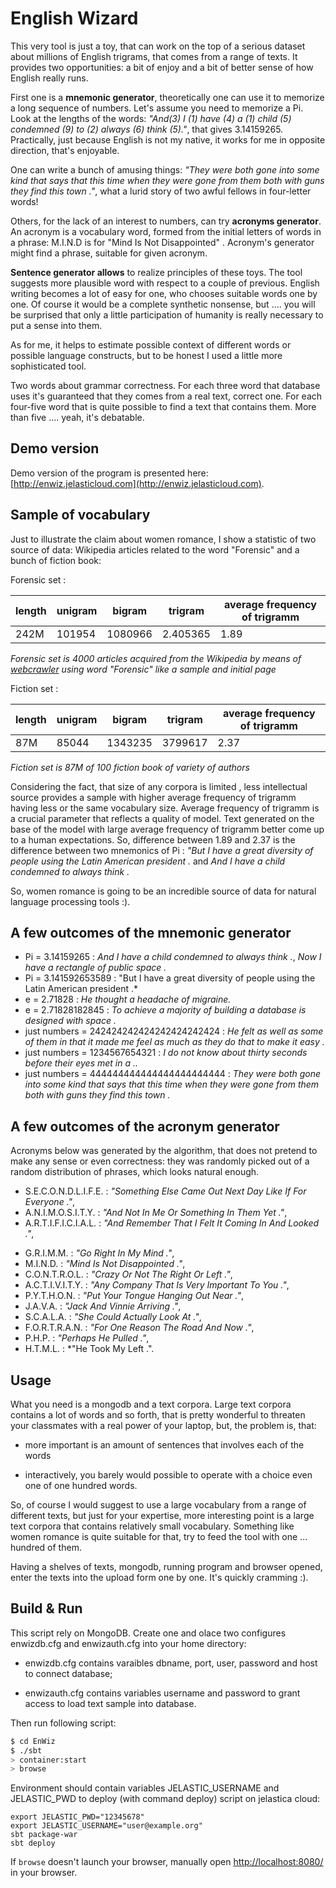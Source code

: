 English Wizard
==================


This very tool is just a toy, that can  work on the top of a serious dataset about millions of English trigrams, that comes from a range of texts. It provides two opportunities: a bit of enjoy and a bit of better sense of how English really runs.

First one is a **mnemonic generator**, theoretically one can use it to memorize a long sequence of numbers. Let's assume you need to memorize a Pi. Look at the lengths of the words: *"And(3) I (1) have (4) a (1) child (5) condemned (9) to (2) always (6) think (5)."*, that gives 3.14159265. Practically, just because English is not my native, it works for me in opposite direction, that's enjoyable.

One can write a bunch of amusing things: *"They were both gone into some kind that says that this time when they were gone from them both with guns they find this town ."*, what a lurid story of two awful fellows in four-letter words!

Others, for the lack of an interest to numbers, can try **acronyms generator**. An acronym is a vocabulary word, formed from the initial letters of words in a phrase: M.I.N.D is for "Mind Is Not Disappointed" . Acronym's generator might find a phrase, suitable for given acronym.

**Sentence generator allows** to realize principles of these toys. The tool suggests more plausible word with respect to a couple of previous. English writing becomes a lot of easy for one, who chooses suitable words one by one. Of course it would be a complete synthetic nonsense, but .... you will be surprised that only a little participation of humanity is really necessary to put a sense into them.

As for me, it helps to estimate possible context of different words or possible language constructs, but to be honest I used a little more sophisticated tool.

Two words about grammar correctness. For each three word that database uses it's guaranteed that they comes from a real text, correct one. For each four-five word that is quite possible to find a text that contains them. More than five .... yeah, it's debatable.

Demo version
---------------
Demo version of the program is presented here: [http://enwiz.jelasticloud.com](http://enwiz.jelasticloud.com).

Sample of vocabulary
---------------------
Just to illustrate the claim about women romance, I show a statistic of two source of data: Wikipedia articles related to the word "Forensic" and a bunch of fiction book:

Forensic set :

| length  | unigram | bigram | trigram  | average frequency of trigramm |
| --------| ------ | ------- | -------- | ----------------------------- |
|  242M   | 101954 | 1080966 | 2.405365 | 1.89                          |

*Forensic set is 4000 articles acquired from the Wikipedia by means of [webcrawler](https://github.com/electricmind/webcrawler) using word "Forensic" like a sample and initial page*

Fiction set :

|  length | unigram | bigram | trigram  | average frequency of trigramm |
| --------| ------ | ------- | -------- | ----------------------------- |
|  87M    | 85044  | 1343235 | 3799617  | 2.37                          |

*Fiction set is 87M of 100 fiction book of variety of authors*

Considering the fact, that size of any corpora is limited  , less intellectual source provides a sample with higher average frequency of trigramm having less or the same vocabulary size. Average frequency of trigramm is a crucial parameter that reflects a quality of model. Text generated on the base of the model with large average frequency of trigramm better come up to a human expectations. So, difference between 1.89 and 2.37 is the difference between two mnemonics of Pi : *"But I have a great diversity of people using the Latin American president .* and *And I have a child condemned to always think .*
 
So, women romance is going to be an incredible source of data for natural language processing tools :).

<!--
|         | unigram | bigram | trigram  | frequency |
| --------| ------ | ------- | -------- | --------- |
| xaa-xae | 33000  |  199000 | 329000   | 1.37      |
| xaf-xaj | 45461  |  324267 | 579255   | 1.482     |
| xak-xao | 54941  |  434926 | 817300   | 1.521     |
| xau-xay | 63841  |  541313 | 1051161  | 1.56      |
| xay-xbc | 70783  |  631158 | 1259202  | 1.646     |
| xbd-xbh | 78613  |  738428 | 1515427  | 1.69      |
| xbi-xbm | 85038  |  825300 | 1728236  | 1.721     |
| xbn-xbr | 85038  |  825300 | 1728236  | 1.76      |
| xbs-xbw | 88164  |  873820 | 1854607  |  1.79     |
| xbx-xcb | 92218  |  929691 | 1993352  | 1.808     |
| xcc-xcg | 97179  | 1003502 | 2193309  | 1.864     | 
| xch-xci | 101954 | 1080966 | 2.405365 | 1.89      |


-->

<!--
The Wikipedia is an atypical case though: for fiction books a vocabulary grown shows different shapes:

|         | unigram | bigram | trigram  | frequency |
| --------| ------ | ------- | -------- | --------- |
|  xaa    | 25228  | 226915  |  485915  | 1.664     |
|  xab    | 33411  | 381919  |  905278  | 1.862     |
|  xac    | 41397  | 516805  | 1282582  | 1.967     |
|  xad    | 51640  | 667635  | 1692993  | 2         |
|  xae    | 58162  | 782039  | 2032108  | 2.053     |
|  xaf    | 64081  | 895827  | 2381007  | 2.111     |
|  xag    | 69331  | 1004366 | 2721126  | 2.157     |
|  xah    | 74191  | 1110674 | 3057782  | 2.221     |
|  xai    | 78598  | 1205567 | 3356044  | 2.280     |
|  xaj    | 80744  / 1260286 / 3538706  / 2.309     / 
|  xaj    | 82847 / 1295670 / 3645601 / 2.320     /
/  xak    | 85044 | 1343235 | 3799617 |"2.3741653435069905) |
|         |        |         |          |           |

(Each individaul sample was about 8M length, 87M in common, frequency is for average frequency of trigram).
-->


A few outcomes of the mnemonic generator
-------------------------------------------

 - Pi = 3.14159265 :	*And I have a child condemned to always think .*, *Now I have a rectangle of public space .*
 - Pi = 3.141592653589	 : "But I have a great diversity of people using the Latin American president .*
 - e = 2.71828 : *He thought a headache of migraine.*
 - e = 2.71828182845 : *To achieve a majority of building a database is designed with space .*
 - just numbers = 242424242424242424242424 : 	*He felt as well as some of them in that it made me feel as much as they do that to make it easy .*
 - just numbers = 1234567654321 :	*I do not know about thirty seconds before their eyes met in a ..*
 - just numbers = 444444444444444444444444 : *They were both gone into some kind that says that this time when they were gone from them both with guns they find this town .*

A few outcomes of the acronym generator
-------------------------------------------
Acronyms below was generated by the algorithm, that does not pretend to make any sense or even correctness: 
they was randomly picked out of a random distribution of phrases,  which looks natural enough.

  - S.E.C.O.N.D.L.I.F.E. : *"Something Else Came Out Next Day Like If For Everyone ."*,
  - A.N.I.M.O.S.I.T.Y.	: *"And Not In Me Or Something In Them Yet ."*,
  - A.R.T.I.F.I.C.I.A.L. : *"And Remember That I Felt It Coming In And Looked ."*,
  <!-- - I.N.T.E.L.L.I.G.E.N.T.	: *"If Not The End Looked Like I Got Em"*, -->
  - G.R.I.M.M.	: *"Go Right In My Mind ."*,
  - M.I.N.D. : *"Mind Is Not Disappointed ."*,
  - C.O.N.T.R.O.L.	: *"Crazy Or Not The Right Or Left ."*,
  - A.C.T.I.V.I.T.Y. : *"Any Company That Is Very Important To You ."*,
  - P.Y.T.H.O.N. : *"Put Your Tongue Hanging Out Near ."*,
  - J.A.V.A. : *"Jack And Vinnie Arriving ."*,
  - S.C.A.L.A.	: *"She Could Actually Look At ."*,
  - F.O.R.T.R.A.N.	: *"For One Reason The Road And Now ."*,
  - P.H.P.	: *"Perhaps He Pulled ."*,
  - H.T.M.L. :	*"He Took My Left .".

Usage
-------------
What you need is a mongodb and a text corpora. Large text corpora contains a lot of words and so forth, that 
is pretty wonderful to threaten your classmates with a real power of your laptop, but, the problem is, that:

 - more important is an amount of sentences that involves each of the words

 - interactively, you barely would possible to operate with a choice even one of one hundred words.

So, of course I would suggest to use a large vocabulary from a range of different texts, but just for your expertise, more interesting point is a large text corpora that contains relatively small vocabulary. Something like women romance is quite suitable for that, try to feed the tool with one ... hundred of them.

Having a shelves of texts, mongodb, running program and browser opened, enter the texts into the upload form one by one. It's quickly cramming :).

Build & Run
-------------------
This script rely on MongoDB. Create one and olace two configures
enwizdb.cfg and enwizauth.cfg into your home directory:

 - enwizdb.cfg contains varaibles dbname, port, user, password and host to connect
   database;

 - enwizauth.cfg contains variables username and password to grant access to load 
   text sample into database.

Then run following script: 

```sh
$ cd EnWiz
$ ./sbt
> container:start
> browse
```

Environment should contain variables JELASTIC_USERNAME and JELASTIC_PWD to deploy (with command deploy) 
script on jelastica cloud:

```
export JELASTIC_PWD="12345678"
export JELASTIC_USERNAME="user@example.org"
sbt package-war
sbt deploy
```

If `browse` doesn't launch your browser, manually open [http://localhost:8080/](http://localhost:8080/) in your browser.
